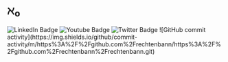 <h1>ℵ₀</h1>
<div id="badges">
  <img src="https://img.shields.io/badge/LinkedIn-blue?style=for-the-badge&logo=linkedin&logoColor=white" alt="LinkedIn Badge"/>
  <img src="https://img.shields.io/badge/YouTube-red?style=for-the-badge&logo=youtube&logoColor=white" alt="Youtube Badge"/>
  <img src="https://img.shields.io/badge/Twitter-blue?style=for-the-badge&logo=twitter&logoColor=white" alt="Twitter Badge"/>
  ![GitHub commit activity](https://img.shields.io/github/commit-activity/m/https%3A%2F%2Fgithub.com%2Frechtenbann/https%3A%2F%2Fgithub.com%2Frechtenbann%2Frechtenbann.git)
</div>
<!---
rechtenbann/rechtenbann is a ✨ special ✨ repository because its `README.md` (this file) appears on your GitHub profile.
You can click the Preview link to take a look at your changes.
--->
